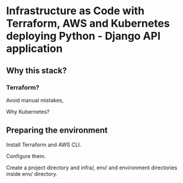 # Infrastructure as Code with Terraform, AWS and Kubernetes deploying Python - Django API application

## Why this stack?

### Terraform?

Avoid manual mistakes, 

Why Kubernetes?

## Preparing the environment

Install Terraform and AWS CLI.

Configure them.

Create a project directory and infra/, env/ and environment directories inside env/ directory.

